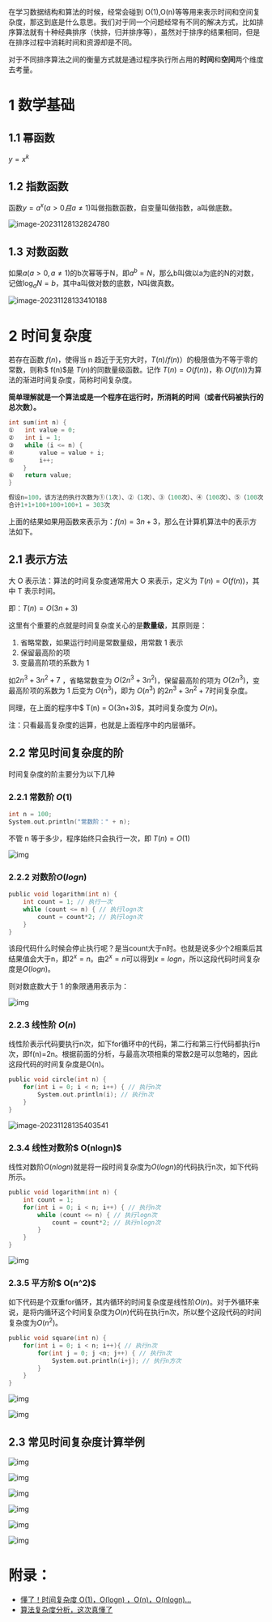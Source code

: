 在学习数据结构和算法的时候，经常会碰到 O(1),O(n)等等用来表示时间和空间复杂度，那这到底是什么意思。我们对于同一个问题经常有不同的解决方式，比如排序算法就有十种经典排序（快排，归并排序等），虽然对于排序的结果相同，但是在排序过程中消耗时间和资源却是不同。

对于不同排序算法之间的衡量方式就是通过程序执行所占用的**时间**和**空间**两个维度去考量。

# 1 数学基础

## 1.1 幂函数

$y=x^k$

## 1.2 指数函数

函数$y=a^x(a>0且a\ne 1)$叫做指数函数，自变量叫做指数，a叫做底数。

![image-20231128132824780](时间复杂度/image-20231128132824780.png)

## 1.3 对数函数

如果$a(a>0,a\ne1)$的b次幂等于N，即$a^b=N$，那么b叫做以a为底的N的对数，记做$\log_aN=b$，其中a叫做对数的底数，N叫做真数。

![image-20231128133410188](时间复杂度/image-20231128133410188-17011496510011.png)

# 2 时间复杂度

若存在函数 $f(n)$，使得当 n 趋近于无穷大时，$T(n)/ f(n)）$的极限值为不等于零的常数，则称$ f(n)$是 $T(n)$的同数量级函数。记作 $T(n)= O(f(n))$，称 $O(f(n))$为算法的渐进时间复杂度，简称时间复杂度。

**简单理解就是一个算法或是一个程序在运行时，所消耗的时间（或者代码被执行的总次数）。**

```C
int sum(int n) {
①   int value = 0;
②   int i = 1;
③   while (i <= n) {
④       value = value + i;
⑤       i++;
    }
⑥   return value;
}

假设n=100，该方法的执行次数为①(1次)、②（1次）、③（100次）、④（100次）、⑤（100次）、⑥（1次）
合计1+1+100+100+100+1 = 303次

```

上面的结果如果用函数来表示为：$f(n) = 3n+3$，那么在计算机算法中的表示方法如下。

## 2.1 表示方法

大 O 表示法：算法的时间复杂度通常用大 O 来表示，定义为 $T(n) = O(f(n))$，其中 T 表示时间。

即：$T(n) = O(3n+3)$

这里有个重要的点就是时间复杂度关心的是**数量级**，其原则是：

1. 省略常数，如果运行时间是常数量级，用常数 1 表示
2. 保留最高阶的项
3. 变最高阶项的系数为 1

如$2n^3+3n^2+7$ ，省略常数变为 $O(2n^3+3n^2)$，保留最高阶的项为 $O(2n^3)$，变最高阶项的系数为 1 后变为 $O(n^3)$，即为 $O(n^3)$ 的$2n^3+3n^2+7$时间复杂度。

同理，在上面的程序中$ T(n) = O(3n+3)$，其时间复杂度为 $O(n)$。

注：只看最高复杂度的运算，也就是上面程序中的内层循环。

## 2.2 常见时间复杂度的阶

时间复杂度的阶主要分为以下几种

### 2.2.1 常数阶 $O(1)$

```C
int n = 100;
System.out.println("常数阶：" + n);
```

不管 n 等于多少，程序始终只会执行一次，即 $T(n) = O(1)$

![img](时间复杂度/85d1202946c140bad6acf506b756aa6b.png)

### 2.2.2 对数阶$O(logn)$

```C
public void logarithm(int n) {
    int count = 1; // 执行一次
    while (count <= n) { // 执行logn次
        count = count*2; // 执行logn次
    }
}
```

该段代码什么时候会停止执行呢？是当count大于n时。也就是说多少个2相乘后其结果值会大于n，即$2^x=n$。由$2^x=n$可以得到$x=logn$，所以这段代码时间复杂度是$O(logn)$。

则对数底数大于 1 的象限通用表示为：

![img](时间复杂度/3d0826c1b8875e11e0d1cfe098eeea1a.png)

### 2.2.3 线性阶 $O(n)$

线性阶表示代码要执行n次，如下for循环中的代码，第二行和第三行代码都执行n次，即f(n)=2n。根据前面的分析，与最高次项相乘的常数2是可以忽略的，因此这段代码的时间复杂度是O(n)。

```C
public void circle(int n) {
    for(int i = 0; i < n; i++) { // 执行n次
        System.out.println(i); // 执行n次
    }
}
```

![image-20231128135403541](时间复杂度/image-20231128135403541.png)

### 2.3.4 线性对数阶$ O(nlogn)$

线性对数阶$O(nlogn)$就是将一段时间复杂度为$O(logn)$的代码执行n次，如下代码所示。

```C
public void logarithm(int n) {
    int count = 1;
    for(int i = 0; i < n; i++) { // 执行n次
        while (count <= n) { // 执行logn次
            count = count*2; // 执行nlogn次
        }
    }
}
```

![img](时间复杂度/db31628a34cae674c6bf697e920baad4.png)

### 2.3.5 平方阶$ O(n^2)$

如下代码是个双重for循环，其内循环的时间复杂度是线性阶$O(n)$。对于外循环来说，是将内循环这个时间复杂度为$O(n)$代码在执行n次，所以整个这段代码的时间复杂度为$O(n^2)$。

```C
public void square(int n) {
    for(int i = 0; i < n; i++){ // 执行n次
        for(int j = 0; j <n; j++) { // 执行n次
            System.out.println(i+j); // 执行n方次
        }
    }
}
```

![img](时间复杂度/ce63b2e33080a54aaf24d508c6dba408.png)

![img](时间复杂度/3b8e848c9e33ea573417e8dfe175525e.png)

## 2.3 常见时间复杂度计算举例

![img](时间复杂度/8cb7a6fe10044233b387a29c4b7faa47.png)

![img](时间复杂度/7ef9761a89c14af2bd4eeb7344bc7301.png)

![img](时间复杂度/dc887c58420541c1bc7d277937b1bc6f.png)

![img](时间复杂度/0f88557387994b29ad5dcfb1a1146a24.png)

![img](时间复杂度/a73198cb525445bd8ea150323a9e6bfe-170115125474023.png)

![img](时间复杂度/43f38daa6d8144cc9cf06ff8e3dfa271.png)

# 附录：

* [懂了！时间复杂度 O(1)，O(logn) ，O(n)，O(nlogn)...](https://xie.infoq.cn/article/4f20bb83e3693afc9746d35de)
* [算法复杂度分析，这次真懂了](https://zhuanlan.zhihu.com/p/361636579)